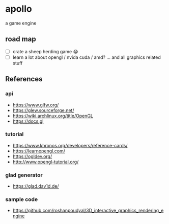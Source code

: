 # apollo

a game engine

## road map

-   [ ] crate a sheep herding game 😂
-   [ ] learn a lot about opengl / nvida cuda / amd? ...
        and all graphics related stuff

## References

### api

-   https://www.glfw.org/
-   https://glew.sourceforge.net/
-   https://wiki.archlinux.org/title/OpenGL
-   https://docs.gl

### tutorial

-   https://www.khronos.org/developers/reference-cards/
-   https://learnopengl.com/
-   https://ogldev.org/
-   http://www.opengl-tutorial.org/

### glad generator

-   https://glad.dav1d.de/

### sample code

-   https://github.com/roshanpoudyal/3D_interactive_graphics_rendering_engine
